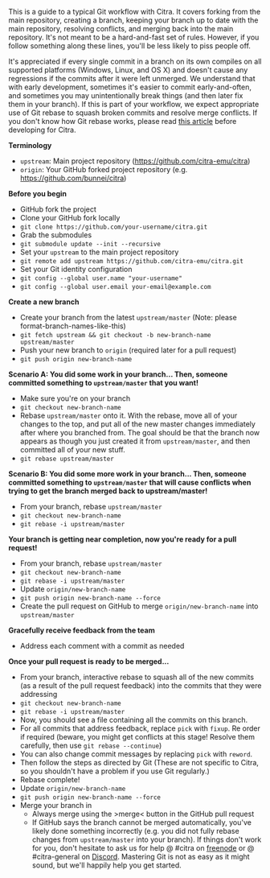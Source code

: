 This is a guide to a typical Git workflow with Citra. It covers forking from the main repository, creating a branch, keeping your branch up to date with the main repository, resolving conflicts, and merging back into the main repository. It's not meant to be a hard-and-fast set of rules. However, if you follow something along these lines, you'll be less likely to piss people off.

It's appreciated if every single commit in a branch on its own compiles on all supported platforms (Windows, Linux, and OS X) and doesn't cause any regressions if the commits after it were left unmerged. We understand that with early development, sometimes it's easier to commit early-and-often, and sometimes you may unintentionally break things (and then later fix them in your branch). If this is part of your workflow, we expect appropriate use of Git rebase to squash broken commits and resolve merge conflicts. If you don't know how Git rebase works, please read [this article](http://git-scm.com/book/en/Git-Branching-Rebasing) before developing for Citra.

**Terminology**
* `upstream`: Main project repository (https://github.com/citra-emu/citra)
* `origin`: Your GitHub forked project repository (e.g. https://github.com/bunnei/citra)

**Before you begin**
* GitHub fork the project
* Clone your GitHub fork locally
 * `git clone https://github.com/your-username/citra.git`
* Grab the submodules
 * `git submodule update --init --recursive`
* Set your `upstream` to the main project repository
 * `git remote add upstream https://github.com/citra-emu/citra.git`
* Set your Git identity configuration
 * `git config --global user.name "your-username"`
 * `git config --global user.email your-email@example.com`

**Create a new branch**
* Create your branch from the latest `upstream/master` (Note: please format-branch-names-like-this)
 * `git fetch upstream && git checkout -b new-branch-name upstream/master`
* Push your new branch to `origin` (required later for a pull request)
 * `git push origin new-branch-name`

**Scenario A: You did some work in your branch... Then, someone committed something to `upstream/master` that you want!**
* Make sure you're on your branch
 * `git checkout new-branch-name`
* Rebase `upstream/master` onto it. With the rebase, move all of your changes to the top, and put all of the new master changes immediately after where you branched from. The goal should be that the branch now appears as though you just created it from `upstream/master`, and then committed all of your new stuff.
 * `git rebase upstream/master`

**Scenario B: You did some more work in your branch... Then, someone committed something to `upstream/master` that will cause conflicts when trying to get the branch merged back to upstream/master!**
* From your branch, rebase `upstream/master`
 * `git checkout new-branch-name`
 * `git rebase -i upstream/master`

**Your branch is getting near completion, now you're ready for a pull request!**
* From your branch, rebase `upstream/master`
 * `git checkout new-branch-name`
 * `git rebase -i upstream/master`
* Update `origin/new-branch-name`
 * `git push origin new-branch-name --force`
* Create the pull request on GitHub to merge `origin/new-branch-name` into `upstream/master`

**Gracefully receive feedback from the team**
* Address each comment with a commit as needed

**Once your pull request is ready to be merged...**
* From your branch, interactive rebase to squash all of the new commits (as a result of the pull request feedback) into the commits that they were addressing
 * `git checkout new-branch-name`
 * `git rebase -i upstream/master`
  * Now, you should see a file containing all the commits on this branch.
  * For all commits that address feedback, replace `pick` with `fixup`. Re order if required (beware, you might get conflicts at this stage! Resolve them carefully, then use `git rebase --continue`)
  * You can also change commit messages by replacing `pick` with `reword`.
  * Then follow the steps as directed by Git (These are not specific to Citra, so you shouldn't have a problem if you use Git regularly.)
  * Rebase complete!
* Update `origin/new-branch-name`
 * `git push origin new-branch-name --force`
* Merge your branch in
  * Always merge using the >merge< button in the GitHub pull request
  * If GitHub says the branch cannot be merged automatically, you've likely done something incorrectly (e.g. you did not fully rebase changes from `upstream/master` into your branch). If things don't work for you, don't hesitate to ask us for help @ #citra on [freenode](http://webchat.freenode.net/) or @ #citra-general on [Discord](https://citra-emu.org/discord/). Mastering Git is not as easy as it might sound, but we'll happily help you get started.